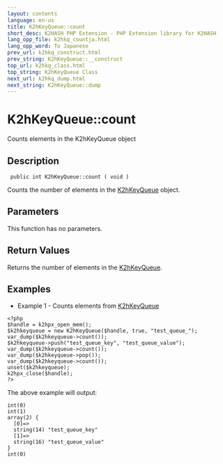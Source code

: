 ```yaml
---
layout: contents
language: en-us
title: K2hKeyQueue::count
short_desc: K2HASH PHP Extension - PHP Extension library for K2HASH
lang_opp_file: k2hkq_countja.html
lang_opp_word: To Japanese
prev_url: k2hkq_construct.html
prev_string: K2hKeyQueue::__construct
top_url: k2hkq_class.html
top_string: K2hKeyQueue Class
next_url: k2hkq_dump.html
next_string: K2hKeyQueue::dump
---
```


# K2hKeyQueue::count
Counts elements in the K2hKeyQueue object

## Description
```
 public int K2hKeyQueue::count ( void )
```
Counts the number of elements in the [K2hKeyQueue](k2hkq_class.html) object. 

## Parameters
This function has no parameters.

## Return Values
Returns the number of elements in the [K2hKeyQueue](k2hkq_class.html).

## Examples
- Example 1 - Counts elements from [K2hKeyQueue](k2hkq_class.html)
```
<?php
$handle = k2hpx_open_mem();
$k2hkeyqueue = new K2hKeyQueue($handle, true, "test_queue_");
var_dump($k2hkeyqueue->count());
$k2hkeyqueue->push("test_queue_key", "test_queue_value");
var_dump($k2hkeyqueue->count());
var_dump($k2hkeyqueue->pop());
var_dump($k2hkeyqueue->count());
unset($k2hkeyqueue);
k2hpx_close($handle);
?>
```
The above example will output:
```
int(0)
int(1)
array(2) {
  [0]=>
  string(14) "test_queue_key"
  [1]=>
  string(16) "test_queue_value"
}
int(0)
```
